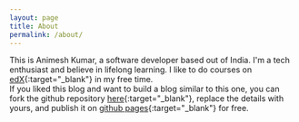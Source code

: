 ```yaml
---
layout: page
title: About
permalink: /about/
---
```


This is Animesh Kumar, a software developer based out of India.
I'm a tech enthusiast and believe in lifelong learning.
I like to do courses on [edX][edx-website]{:target="_blank"} in my free time.
<br />
If you liked this blog and want to build a blog similar to this one,
you can fork the github repository [here](https://github.com/animesh21/animesh21.github.io){:target="_blank"},
replace the details with yours, and publish it on [github pages](https://pages.github.com/){:target="_blank"}
for free.


[edx-website]: https://edx.org/
